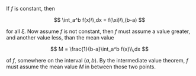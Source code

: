If $f$ is constant, then 

$$
\int_a^b f(x)\\,dx = f(\xi)\\,(b-a) 
$$

for all $\xi$. Now assume $f$ is not constant, then $f$ must assume 
a value greater, and another value less, than the mean value

$$
M = \frac{1}{b-a}\int_a^b f(x)\\,dx
$$

of $f$, somewhere on the interval $(a,b)$. By the intermediate value theorem, 
$f$ must assume the mean value $M$ in between those two points.
